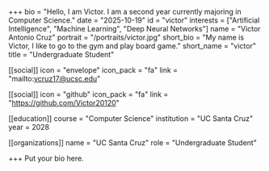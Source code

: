 +++
bio = "Hello, I am Victor. I am a second year currently majoring in Computer Science."
date = "2025-10-19"
id = "victor"
interests = ["Artificial Intelligence", "Machine Learning", "Deep Neural Networks"]
name = "Victor Antonio Cruz"
portrait = "/portraits/victor.jpg"
short_bio = "My name is Victor, I like to go to the gym and play board game."
short_name = "victor"
title = "Undergraduate Student"

[[social]]
    icon = "envelope"
    icon_pack = "fa"
    link = "mailto:vcruz17@ucsc.edu"

[[social]]
    icon = "github"
    icon_pack = "fa"
    link = "https://github.com/Victor20120"

[[education]]
    course = "Computer Science"
    institution = "UC Santa Cruz"
    year = 2028

[[organizations]]
    name = "UC Santa Cruz"
    role = "Undergraduate Student"

+++
Put your bio here.
